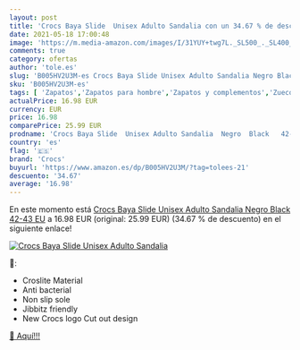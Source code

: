 ```yaml
---
layout: post
title: 'Crocs Baya Slide  Unisex Adulto Sandalia con un 34.67 % de descuento'
date: 2021-05-18 17:00:48
image: 'https://m.media-amazon.com/images/I/31YUY+twg7L._SL500_._SL400_.jpg'
comments: true
category: ofertas
author: 'tole.es'
slug: 'B005HV2U3M-es Crocs Baya Slide Unisex Adulto Sandalia Negro Black 42-43 EU'
sku: 'B005HV2U3M-es'
tags: [ 'Zapatos','Zapatos para hombre','Zapatos y complementos','Zuecos y mules para hombre','crocs','sandalia', ]
actualPrice: 16.98 EUR
currency: EUR
price: 16.98
comparePrice: 25.99 EUR
prodname: 'Crocs Baya Slide  Unisex Adulto Sandalia  Negro  Black   42-43 EU'
country: 'es'
flag: '🇪🇸'
brand: 'Crocs'
buyurl: 'https://www.amazon.es/dp/B005HV2U3M/?tag=tolees-21'
descuento: '34.67'
average: '16.98'
---
```


En este momento está [Crocs Baya Slide  Unisex Adulto Sandalia  Negro  Black   42-43 EU](https://www.amazon.es/dp/B005HV2U3M/?tag=tolees-21) a 16.98 EUR (original: 25.99 EUR) (34.67 %  de descuento) en el siguiente enlace!

[![Crocs Baya Slide  Unisex Adulto Sandalia](https://m.media-amazon.com/images/I/31YUY+twg7L._SL500_._SL400_.jpg)](https://www.amazon.es/dp/B005HV2U3M/?tag=tolees-21)

🔎:

- Croslite Material
- Anti bacterial
- Non slip sole
- Jibbitz friendly
- New Crocs logo Cut out design

[🛒 Aquí!!!](https://www.amazon.es/dp/B005HV2U3M/?tag=tolees-21)
